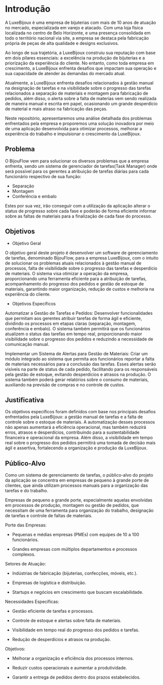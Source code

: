 # Introdução

A LuxeBijoux é uma empresa de bijuterias com mais de 10 anos de atuação no mercado, especializada em varejo e atacado. Com uma loja física localizada no centro de Belo Horizonte, e uma presença consolidada em todo o território nacional via site, a empresa se destaca pela fabricação própria de peças de alta qualidade e designs exclusivos.

Ao longo de sua trajetória, a LuxeBijoux construiu sua reputação com base em dois pilares essenciais: a excelência na produção de bijuterias e a priorização da experiência do cliente. No entanto, como toda empresa em crescimento, a LuxeBijoux enfrenta desafios que impactam sua operação e sua capacidade de atender às demandas do mercado atual.

Atualmente, a LuxeBijoux enfrenta desafios relacionados à gestão manual na designação de tarefas e na visibilidade sobre o progresso das tarefas relacionados a separação de materiais e montagem para fabricação de pedidos, além disso, o alerta sobre a falta de materias vem sendo realizada de maneira manual e escrita em papel, ocasionando um grande desperdício de material e mais atraso na fabricação das peças. 

Neste repositório, apresentaremos uma análise detalhada dos problemas enfrentados pela empresa e proporemos uma solução inovadora por meio de uma aplicação desenvolvida para otimizar processos, melhorar a experiência do trabalho e impulsionar o crescimento da LuxeBijoux.

## Problema

O BijouFlow vem para solucionar os diversos problemas que a empresa enfrenta, sendo um sistema de gerenciador de tarefas(Task Manager) onde será possível para os gerentes a atribuição de tarefas diárias para cada funcionário respectivo de sua função:

- Separação
- Montagem
- Conferência e embalo

Estes por sua vez, irão conseguir com a utilização da aplicação alterar o status de progresso sobre cada fase e poderão de forma eficiente informar sobre as faltas de materiais para a finalização de cada fase do processo. 


## Objetivos
 
- Objetivo Geral

O objetivo geral deste projeto é desenvolver um software de gerenciamento de tarefas, denominado BijouFlow, para a empresa LuxeBijoux, com o intuito de solucionar os problemas atuais relacionados à gestão manual de processos, falta de visibilidade sobre o progresso das tarefas e desperdício de materiais. O sistema visa otimizar a operação da empresa, proporcionando uma ferramenta eficiente para a atribuição de tarefas, acompanhamento do progresso dos pedidos e gestão de estoque de materiais, garantindo maior organização, redução de custos e melhoria na experiência do cliente.

- Objetivos Específicos

Automatizar a Gestão de Tarefas e Pedidos:
Desenvolver funcionalidades que permitam aos gerentes atribuir tarefas de forma ágil e eficiente, dividindo os processos em etapas claras (separação, montagem, conferência e embalo). O sistema também permitirá que os funcionários atualizem o status das tarefas em tempo real, proporcionando maior visibilidade sobre o progresso dos pedidos e reduzindo a necessidade de comunicação manual.

Implementar um Sistema de Alertas para Gestão de Materiais:
Criar um módulo integrado ao sistema que permita aos funcionários reportar a falta de materiais necessários para a conclusão das tarefas. Esses alertas serão visíveis na parte de status de cada pedido, facilitando para os responsáveis pela gestão de estoque, evitando desperdícios e atrasos na produção. O sistema também poderá gerar relatórios sobre o consumo de materiais, auxiliando na previsão de compras e no controle de custos.

## Justificativa

Os objetivos específicos foram definidos com base nos principais desafios enfrentados pela LuxeBijoux: a gestão manual de tarefas e a falta de controle sobre o estoque de materiais. A automatização desses processos não apenas aumentará a eficiência operacional, mas também reduzirá erros, atrasos e desperdícios, contribuindo para a sustentabilidade financeira e operacional da empresa. Além disso, a visibilidade em tempo real sobre o progresso dos pedidos permitirá uma tomada de decisão mais ágil e assertiva, fortalecendo a organização e produção da LuxeBijoux.

## Público-Alvo

Como um sistema de gerenciamento de tarefas, o público-alvo do projeto da aplicação se concentra em empresas de pequeno à grande porte de clientes, que ainda utilizam processos manuais para a organização das tarefas e do trabalho.

Empresas de pequeno a grande porte, especialmente aquelas envolvidas em processos de produção, montagem ou gestão de pedidos, que necessitam de uma ferramenta para organização do trabalho, designação de tarefas e controle de faltas de materiais.

Porte das Empresas:

- Pequenas e médias empresas (PMEs) com equipes de 10 a 100 funcionários.

- Grandes empresas com múltiplos departamentos e processos complexos.

Setores de Atuação:

- Indústrias de fabricação (bijuterias, confecções, móveis, etc.).

- Empresas de logística e distribuição.

- Startups e negócios em crescimento que buscam escalabilidade.

Necessidades Específicas:

- Gestão eficiente de tarefas e processos.

- Controle de estoque e alertas sobre falta de materiais.

- Visibilidade em tempo real do progresso dos pedidos e tarefas.

- Redução de desperdícios e atrasos na produção.

Objetivos:

- Melhorar a organização e eficiência dos processos internos.

- Reduzir custos operacionais e aumentar a produtividade.

- Garantir a entrega de pedidos dentro dos prazos estabelecidos.
  
